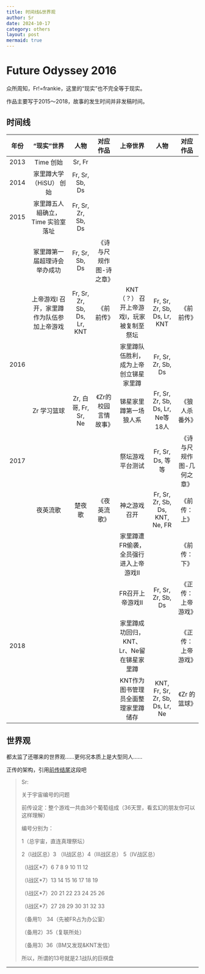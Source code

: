 ```yaml
---
title: 时间线&世界观
author: Sr
date: 2024-10-17
category: others
layout: post
mermaid: true
---
```


# Future Odyssey 2016

众所周知，Fr!=frankie，这里的“现实”也不完全等于现实。

作品主要写于2015～2018，故事的发生时间并非发稿时间。

## 时间线


|年份|“现实”世界|人物|对应作品|上帝世界|人物|对应作品|
|:-:|:-:|:-:|:-:|:-:|:-:|:-:|
|2013|Time 创始|Sr, Fr| | | | 
|2014|家里蹲大学（HiSU） 创始|Fr, Sr, Sb, Ds| | | | 
|2015|家里蹲五人組确立，Time 实验室落址|Fr, Sr, Zr, Sb, Ds| | | |
| |冢里蹲第一届超理诗会举办成功|Fr, Sr, Sb, Ds|《诗与尺规作图-诗之章》| | | 
| |上帝游戏I 召开，家里蹲作为队伍参加上帝游戏|Fr, Sr, Zr, Sb, Ds, Lr, KNT| 《前前传》|KNT（？） 召开上帝游戏I，玩家被复制至祭坛|Fr, Sr, Zr, Sb, Ds, Lr, KNT |《前前传》
|2016| | | |家里蹲队伍胜利，成为上帝创立锑星家里蹲|Fr, Sr, Zr, Sb, Ds| 
| |Zr 学习篮球|Zr, 白哥, Fr, Sr, Ne |《Zr的校园言情故事》|锑星家里蹲第一场狼人系|Fr, Sr, Zr, Sb, Ds, Lr, Ne等18人|《狼人杀番外》
|2017| | | |祭坛游戏平台测试|Fr, Sr, Ds, 等等|《诗与尺规作图-几何之章》
| |夜英流歌|楚夜歌|《夜英流歌》|神之游戏召开|Fr, Sr, Zr, Sb, Ds, KNT, Ne, FR|《前传：上》
| | | | |家里蹲遭FR偷袭，全员强行进入上帝游戏II| |《前传：下》
| | | | |FR召开上帝游戏II| Fr, Sr, Zr, Sb, Ds |《正传：上帝游戏》
|2018| | | |家里蹲成功回归，KNT、Lr、Ne留在锑星家里蹲| |《正传：上帝游戏》
| | | | |KNT作为图书管理员全面整理家里蹲储存|KNT, Fr, Sr, Zr, Sb, Ds, Lr, Ne|《Zr 的篮球》


## 世界观

都太监了还哪来的世界观……更何况本质上是大型同人……

正传的架构，引用[前传结尾](https://h1su.github.io/long/2016-08-16-qianzhuanjiewei/)这段吧

>Sr: 
>
>关于宇宙编号的问题
>
>前传设定：整个游戏一共由36个葡萄组成（36天罡，看玄幻的朋友你可以这样理解）
>
>编号分别为：
>
>1（总宇宙，直连真理祭坛）
>
>2（I战区总）3 （II战区总）4（III战区总） 5（IV战区总）
>
>（I战区*7）6 7 8 9 10 11 12
>
>（I战区*7）13 14 15 16 17 18 19
>
>（I战区*7）20 21 22 23 24 25 26
>
>（I战区*7）27 28 29 30 31 32 33
>
>（备用1） 34（先被FR占为办公室）
>
>（备用2）35（复联所处）
>
>（备用3）36（BM又发现&KNT发信）
>
>所以，所谓的13号就是2.1战队的巨棋盘

---


